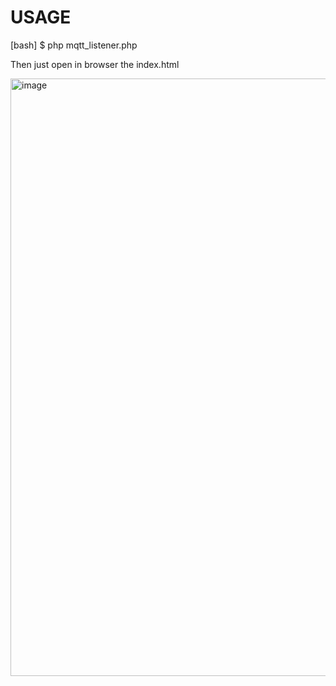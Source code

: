 # USAGE

[bash]
$ php mqtt_listener.php

Then just open in browser the index.html

<img width="1458" height="956" alt="image" src="https://github.com/user-attachments/assets/c27078f8-9195-4007-8d88-81e9d98fdcd6" />

